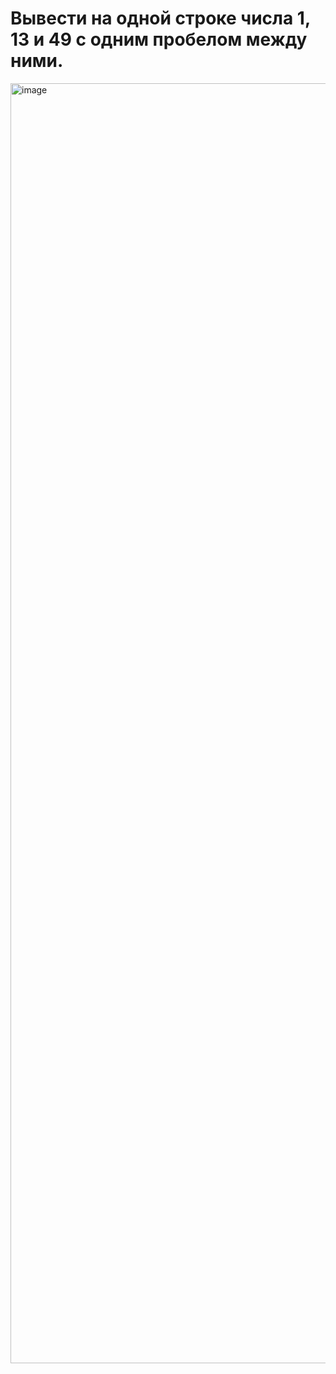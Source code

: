 # Вывести на одной строке числа 1, 13 и 49 с одним пробелом между ними.

<img width="2048" alt="image" src="https://user-images.githubusercontent.com/46092760/192233197-e05d8da1-52ee-44b6-9dc0-5f8a411738bc.png">
